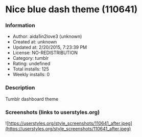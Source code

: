 # Nice blue dash theme (110641)

### Information
- Author: aida1in2love3 (unknown)
- Created at: unknown
- Updated at: 2/20/2015, 7:23:39 PM
- License: NO-REDISTRIBUTION
- Category: tumblr
- Rating: undefined
- Total installs: 125
- Weekly installs: 0


### Description
Tumblr dashboard theme


### Screenshots (links to userstyles.org)
![https://userstyles.org/style_screenshots/110641_after.jpeg](https://userstyles.org/style_screenshots/110641_after.jpeg)


